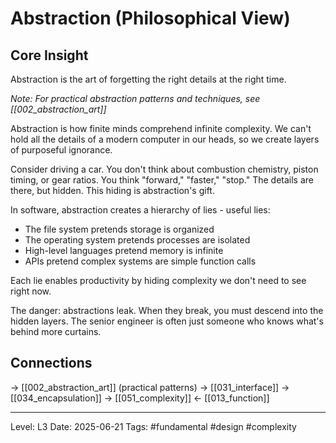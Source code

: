 # Abstraction (Philosophical View)

## Core Insight
Abstraction is the art of forgetting the right details at the right time.

*Note: For practical abstraction patterns and techniques, see [[002_abstraction_art]]*

Abstraction is how finite minds comprehend infinite complexity. We can't hold all the details of a modern computer in our heads, so we create layers of purposeful ignorance.

Consider driving a car. You don't think about combustion chemistry, piston timing, or gear ratios. You think "forward," "faster," "stop." The details are there, but hidden. This hiding is abstraction's gift.

In software, abstraction creates a hierarchy of lies - useful lies:
- The file system pretends storage is organized
- The operating system pretends processes are isolated
- High-level languages pretend memory is infinite
- APIs pretend complex systems are simple function calls

Each lie enables productivity by hiding complexity we don't need to see right now.

The danger: abstractions leak. When they break, you must descend into the hidden layers. The senior engineer is often just someone who knows what's behind more curtains.

## Connections
→ [[002_abstraction_art]] (practical patterns)
→ [[031_interface]]
→ [[034_encapsulation]]
→ [[051_complexity]]
← [[013_function]]

---
Level: L3
Date: 2025-06-21
Tags: #fundamental #design #complexity
